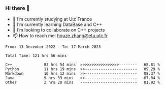 ### Hi there 👋
- 🔭 I’m currently studying at Utc France
- 🌱 I’m currently learning DataBase and C++
- 👯 I’m looking to collaborate on C++ projects
- 📫 How to reach me: houze.zhang@etu.utc.fr

<!--START_SECTION:waka-->

```text
From: 13 December 2022 - To: 17 March 2023

Total Time: 121 hrs 56 mins

C++              83 hrs 54 mins  >>>>>>>>>>>>>>>>>--------   68.81 %
Python           11 hrs 19 mins  >>-----------------------   09.29 %
Markdown         10 hrs 12 mins  >>-----------------------   08.37 %
Java             9 hrs 33 mins   >>-----------------------   07.84 %
Other            2 hrs 20 mins   -------------------------   01.92 %
```

<!--END_SECTION:waka-->
